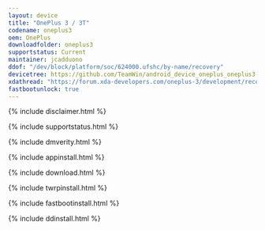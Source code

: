 ```yaml
---
layout: device
title: "OnePlus 3 / 3T"
codename: oneplus3
oem: OnePlus
downloadfolder: oneplus3
supportstatus: Current
maintainer: jcadduono
ddof: "/dev/block/platform/soc/624000.ufshc/by-name/recovery"
devicetree: https://github.com/TeamWin/android_device_oneplus_oneplus3
xdathread: "https://forum.xda-developers.com/oneplus-3/development/recovery-official-twrp-oneplus-3-t3539129"
fastbootunlock: true
---
```


{% include disclaimer.html %}

{% include supportstatus.html %}

{% include dmverity.html %}

{% include appinstall.html %}

{% include download.html %}

{% include twrpinstall.html %}

{% include fastbootinstall.html %}

{% include ddinstall.html %}
